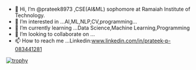 - 👋 Hi, I’m @prateek8973 ,CSE(AI&ML) sophomore at Ramaiah Institute of Technology.
- 👀 I’m interested in ...AI,ML,NLP,CV,programming...
- 🌱 I’m currently learning ...Data Science,Machine Learning,Programming
- 💞️ I’m looking to collaborate on ...
- 📫 How to reach me ...Linkedin:www.linkedin.com/in/prateek-p-083441281
  
[![trophy](https://github-profile-trophy.vercel.app/?username=prateek8973)](https://github.com/ryo-ma/github-profile-trophy)

<!---
prateek8973/prateek8973 is a ✨ special ✨ repository because its `README.md` (this file) appears on your GitHub profile.
You can click the Preview link to take a look at your changes.
--->

